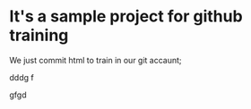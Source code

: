 # It's a sample project for github training


We just commit html to train in our git accaunt;

dddg
f

gfgd
